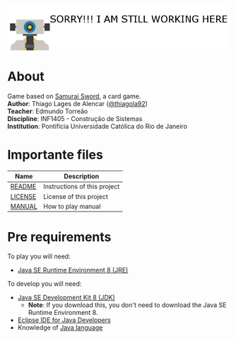 ![Image of a bot](images/workingBot.png)

# About #
Game based on [Samurai Sword](https://boardgamegeek.com/boardgame/128667/samurai-sword), a card game.  
**Author**: Thiago Lages de Alencar ([@thiagola92](http://github.com/thiagola92))  
**Teacher**: Edmundo Torreão  
**Discipline**: INF1405 - Construção de Sistemas  
**Institution**: Pontifícia Universidade Católica do Rio de Janeiro  

# Importante files #

 Name                                | Description
-------------------------------------|-----------
[README](README.md)                  |Instructions of this project
[LICENSE](LICENSE)                   |License of this project
[MANUAL](documentation/MANUAL.md)    |How to play manual

# Pre requirements #
To play you will need:
* [Java SE Runtime Environment 8 (JRE)](http://www.oracle.com/technetwork/java/javase/downloads/jre8-downloads-2133155.html)

To develop you will need:
* [Java SE Development Kit 8 (JDK)](http://www.oracle.com/technetwork/java/javase/downloads/jdk8-downloads-2133151.html)
  * __Note__: If you download this, you don't need to download the Java SE Runtime Environment 8.
* [Eclipse IDE for Java Developers](https://www.eclipse.org/)
* Knowledge of [Java language](https://docs.oracle.com/javase/tutorial/)
